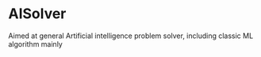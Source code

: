 # AISolver
Aimed at general Artificial intelligence problem solver, including classic ML algorithm mainly

